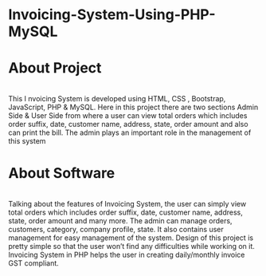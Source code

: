 # Invoicing-System-Using-PHP-MySQL

# About Project
<br/>This I nvoicing System is developed using HTML, CSS , Bootstrap, JavaScript,
PHP & MySQL. Here in this project there are two sections Admin Side & User Side from
where a user can view total orders which includes order suffix, date, customer name, address,
state, order amount and also can print the bill. The admin plays an important role in the
management of this system

# About Software 
<br/>Talking about the features of Invoicing System, the user can simply view
total orders which includes order suffix, date, customer name, address, state, order amount
and many more. The admin can manage orders, customers, category, company profile, state.
It also contains user management for easy management of the system.
Design of this project is pretty simple so that the user won’t find any difficulties while working on
it. Invoicing System in PHP helps the user in creating daily/monthly invoice GST compliant.

